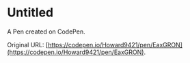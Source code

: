 # Untitled

A Pen created on CodePen.

Original URL: [https://codepen.io/Howard9421/pen/EaxGRON](https://codepen.io/Howard9421/pen/EaxGRON).

